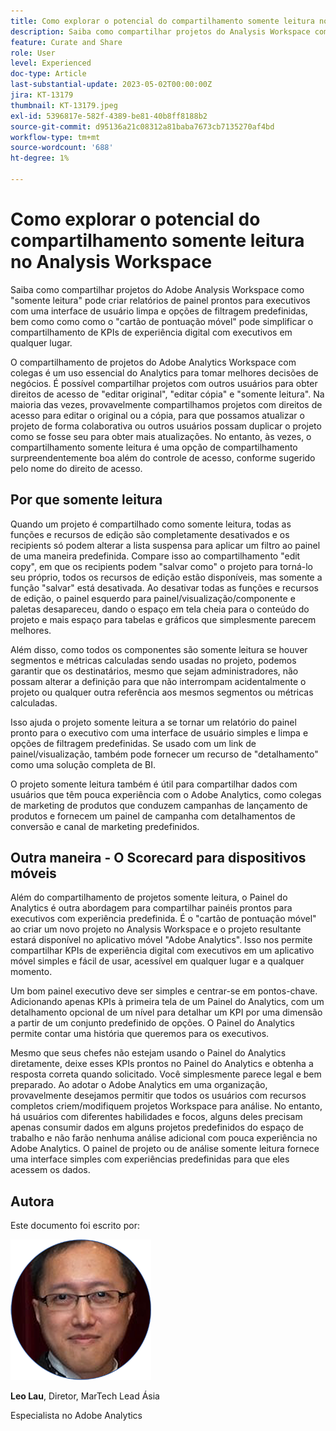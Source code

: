 ```yaml
---
title: Como explorar o potencial do compartilhamento somente leitura no Analysis Workspace
description: Saiba como compartilhar projetos do Analysis Workspace como "somente leitura" pode criar relatórios de painel prontos para executivos com uma interface de usuário limpa e opções de filtragem predefinidas, bem como como como o "cartão de pontuação móvel" pode simplificar o compartilhamento de KPIs de experiência digital com executivos em qualquer lugar.
feature: Curate and Share
role: User
level: Experienced
doc-type: Article
last-substantial-update: 2023-05-02T00:00:00Z
jira: KT-13179
thumbnail: KT-13179.jpeg
exl-id: 5396817e-582f-4389-be81-40b8ff8188b2
source-git-commit: d95136a21c08312a81baba7673cb7135270af4bd
workflow-type: tm+mt
source-wordcount: '688'
ht-degree: 1%

---
```


# Como explorar o potencial do compartilhamento somente leitura no Analysis Workspace

Saiba como compartilhar projetos do Adobe Analysis Workspace como &quot;somente leitura&quot; pode criar relatórios de painel prontos para executivos com uma interface de usuário limpa e opções de filtragem predefinidas, bem como como como o &quot;cartão de pontuação móvel&quot; pode simplificar o compartilhamento de KPIs de experiência digital com executivos em qualquer lugar.

O compartilhamento de projetos do Adobe Analytics Workspace com colegas é um uso essencial do Analytics para tomar melhores decisões de negócios. É possível compartilhar projetos com outros usuários para obter direitos de acesso de &quot;editar original&quot;, &quot;editar cópia&quot; e &quot;somente leitura&quot;. Na maioria das vezes, provavelmente compartilhamos projetos com direitos de acesso para editar o original ou a cópia, para que possamos atualizar o projeto de forma colaborativa ou outros usuários possam duplicar o projeto como se fosse seu para obter mais atualizações. No entanto, às vezes, o compartilhamento somente leitura é uma opção de compartilhamento surpreendentemente boa além do controle de acesso, conforme sugerido pelo nome do direito de acesso.

## Por que somente leitura

Quando um projeto é compartilhado como somente leitura, todas as funções e recursos de edição são completamente desativados e os recipients só podem alterar a lista suspensa para aplicar um filtro ao painel de uma maneira predefinida. Compare isso ao compartilhamento &quot;edit copy&quot;, em que os recipients podem &quot;salvar como&quot; o projeto para torná-lo seu próprio, todos os recursos de edição estão disponíveis, mas somente a função &quot;salvar&quot; está desativada. Ao desativar todas as funções e recursos de edição, o painel esquerdo para painel/visualização/componente e paletas desapareceu, dando o espaço em tela cheia para o conteúdo do projeto e mais espaço para tabelas e gráficos que simplesmente parecem melhores.

Além disso, como todos os componentes são somente leitura se houver segmentos e métricas calculadas sendo usadas no projeto, podemos garantir que os destinatários, mesmo que sejam administradores, não possam alterar a definição para que não interrompam acidentalmente o projeto ou qualquer outra referência aos mesmos segmentos ou métricas calculadas.

Isso ajuda o projeto somente leitura a se tornar um relatório do painel pronto para o executivo com uma interface de usuário simples e limpa e opções de filtragem predefinidas. Se usado com um link de painel/visualização, também pode fornecer um recurso de &quot;detalhamento&quot; como uma solução completa de BI.

O projeto somente leitura também é útil para compartilhar dados com usuários que têm pouca experiência com o Adobe Analytics, como colegas de marketing de produtos que conduzem campanhas de lançamento de produtos e fornecem um painel de campanha com detalhamentos de conversão e canal de marketing predefinidos.

## Outra maneira - O Scorecard para dispositivos móveis

Além do compartilhamento de projetos somente leitura, o Painel do Analytics é outra abordagem para compartilhar painéis prontos para executivos com experiência predefinida. É o &quot;cartão de pontuação móvel&quot; ao criar um novo projeto no Analysis Workspace e o projeto resultante estará disponível no aplicativo móvel &quot;Adobe Analytics&quot;. Isso nos permite compartilhar KPIs de experiência digital com executivos em um aplicativo móvel simples e fácil de usar, acessível em qualquer lugar e a qualquer momento.

Um bom painel executivo deve ser simples e centrar-se em pontos-chave. Adicionando apenas KPIs à primeira tela de um Painel do Analytics, com um detalhamento opcional de um nível para detalhar um KPI por uma dimensão a partir de um conjunto predefinido de opções. O Painel do Analytics permite contar uma história que queremos para os executivos.

Mesmo que seus chefes não estejam usando o Painel do Analytics diretamente, deixe esses KPIs prontos no Painel do Analytics e obtenha a resposta correta quando solicitado. Você simplesmente parece legal e bem preparado.
Ao adotar o Adobe Analytics em uma organização, provavelmente desejamos permitir que todos os usuários com recursos completos criem/modifiquem projetos Workspace para análise. No entanto, há usuários com diferentes habilidades e focos, alguns deles precisam apenas consumir dados em alguns projetos predefinidos do espaço de trabalho e não farão nenhuma análise adicional com pouca experiência no Adobe Analytics. O painel de projeto ou de análise somente leitura fornece uma interface simples com experiências predefinidas para que eles acessem os dados.

## Autora

Este documento foi escrito por:

![Leo Lau](assets/leo_headshot.png)

**Leo Lau**, Diretor, MarTech Lead Ásia

Especialista no Adobe Analytics
